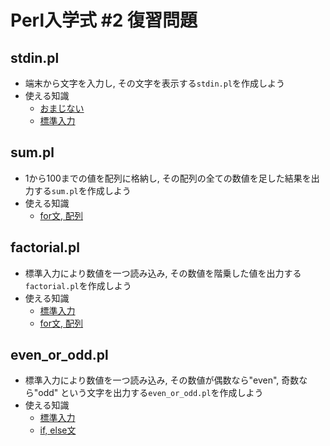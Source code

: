 # Perl入学式 #2 復習問題

## stdin.pl

- 端末から文字を入力し, その文字を表示する`stdin.pl`を作成しよう
- 使える知識
  - [おまじない](https://github.com/perl-entrance-org/workshop-2014-02/blob/master/slide.md#%E3%81%8A%E3%81%BE%E3%81%98%E3%81%AA%E3%81%84)
  - [標準入力](https://github.com/perl-entrance-org/workshop-2014-02/blob/master/slide.md#%E6%A8%99%E6%BA%96%E5%85%A5%E5%8A%9B)

## sum.pl

- 1から100までの値を配列に格納し, その配列の全ての数値を足した結果を出力する`sum.pl`を作成しよう
- 使える知識
  - [for文, 配列](https://github.com/perl-entrance-org/workshop-2014-02/blob/master/slide.md#for%E6%96%87-%E9%85%8D%E5%88%97)

## factorial.pl

- 標準入力により数値を一つ読み込み, その数値を階乗した値を出力する`factorial.pl`を作成しよう
- 使える知識
  - [標準入力](https://github.com/perl-entrance-org/workshop-2014-02/blob/master/slide.md#%E6%A8%99%E6%BA%96%E5%85%A5%E5%8A%9B)
  - [for文, 配列](https://github.com/perl-entrance-org/workshop-2014-02/blob/master/slide.md#for%E6%96%87-%E9%85%8D%E5%88%97)

## even_or_odd.pl

- 標準入力により数値を一つ読み込み, その数値が偶数なら"even", 奇数なら"odd" という文字を出力する`even_or_odd.pl`を作成しよう
- 使える知識
  - [標準入力](https://github.com/perl-entrance-org/workshop-2014-02/blob/master/slide.md#%E6%A8%99%E6%BA%96%E5%85%A5%E5%8A%9B)
  - [if, else文](https://github.com/perl-entrance-org/workshop-2014-02/blob/master/slide.md#if-else%E6%96%87)
